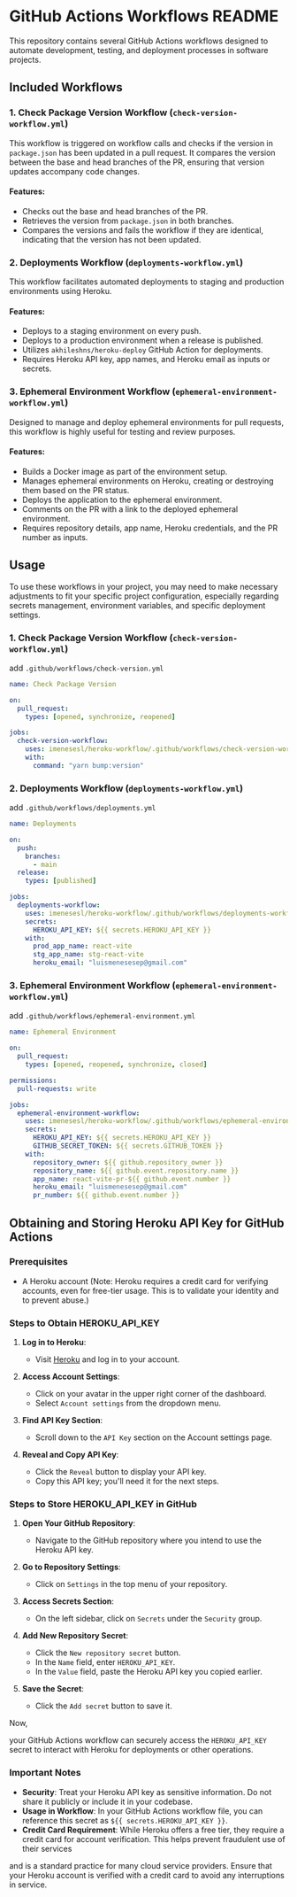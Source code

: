 # GitHub Actions Workflows README

This repository contains several GitHub Actions workflows designed to automate development, testing, and deployment processes in software projects.

## Included Workflows

### 1. Check Package Version Workflow (`check-version-workflow.yml`)

This workflow is triggered on workflow calls and checks if the version in `package.json` has been updated in a pull request. It compares the version between the base and head branches of the PR, ensuring that version updates accompany code changes.

#### Features:
- Checks out the base and head branches of the PR.
- Retrieves the version from `package.json` in both branches.
- Compares the versions and fails the workflow if they are identical, indicating that the version has not been updated.

### 2. Deployments Workflow (`deployments-workflow.yml`)

This workflow facilitates automated deployments to staging and production environments using Heroku.

#### Features:
- Deploys to a staging environment on every push.
- Deploys to a production environment when a release is published.
- Utilizes `akhileshns/heroku-deploy` GitHub Action for deployments.
- Requires Heroku API key, app names, and Heroku email as inputs or secrets.

### 3. Ephemeral Environment Workflow (`ephemeral-environment-workflow.yml`)

Designed to manage and deploy ephemeral environments for pull requests, this workflow is highly useful for testing and review purposes.

#### Features:
- Builds a Docker image as part of the environment setup.
- Manages ephemeral environments on Heroku, creating or destroying them based on the PR status.
- Deploys the application to the ephemeral environment.
- Comments on the PR with a link to the deployed ephemeral environment.
- Requires repository details, app name, Heroku credentials, and the PR number as inputs.

## Usage

To use these workflows in your project, you may need to make necessary adjustments to fit your specific project configuration, especially regarding secrets management, environment variables, and specific deployment settings.

### 1. Check Package Version Workflow (`check-version-workflow.yml`)

add `.github/workflows/check-version.yml`

```yml
name: Check Package Version

on:
  pull_request:
    types: [opened, synchronize, reopened]

jobs:
  check-version-workflow:
    uses: imenesesl/heroku-workflow/.github/workflows/check-version-workflow.yml@main
    with:
      command: "yarn bump:version"
```

### 2. Deployments Workflow (`deployments-workflow.yml`)

add `.github/workflows/deployments.yml`

```yml
name: Deployments

on:
  push:
    branches:
      - main
  release:
    types: [published]

jobs:
  deployments-workflow:
    uses: imenesesl/heroku-workflow/.github/workflows/deployments-workflow.yml@main
    secrets:
      HEROKU_API_KEY: ${{ secrets.HEROKU_API_KEY }}
    with:
      prod_app_name: react-vite
      stg_app_name: stg-react-vite
      heroku_email: "luismenesesep@gmail.com"
```

### 3. Ephemeral Environment Workflow (`ephemeral-environment-workflow.yml`)

add `.github/workflows/ephemeral-environment.yml`

```yml
name: Ephemeral Environment

on:
  pull_request:
    types: [opened, reopened, synchronize, closed]

permissions:
  pull-requests: write

jobs:
  ephemeral-environment-workflow:
    uses: imenesesl/heroku-workflow/.github/workflows/ephemeral-environment-workflow.yml@main
    secrets:
      HEROKU_API_KEY: ${{ secrets.HEROKU_API_KEY }}
      GITHUB_SECRET_TOKEN: ${{ secrets.GITHUB_TOKEN }}
    with:
      repository_owner: ${{ github.repository_owner }}
      repository_name: ${{ github.event.repository.name }}
      app_name: react-vite-pr-${{ github.event.number }}
      heroku_email: "luismenesesep@gmail.com"
      pr_number: ${{ github.event.number }}
```

## Obtaining and Storing Heroku API Key for GitHub Actions

### Prerequisites
- A Heroku account (Note: Heroku requires a credit card for verifying accounts, even for free-tier usage. This is to validate your identity and to prevent abuse.)

### Steps to Obtain HEROKU_API_KEY
1. **Log in to Heroku**:
   - Visit [Heroku](https://www.heroku.com/) and log in to your account.

2. **Access Account Settings**:
   - Click on your avatar in the upper right corner of the dashboard.
   - Select `Account settings` from the dropdown menu.

3. **Find API Key Section**:
   - Scroll down to the `API Key` section on the Account settings page.

4. **Reveal and Copy API Key**:
   - Click the `Reveal` button to display your API key.
   - Copy this API key; you'll need it for the next steps.

### Steps to Store HEROKU_API_KEY in GitHub
1. **Open Your GitHub Repository**:
   - Navigate to the GitHub repository where you intend to use the Heroku API key.

2. **Go to Repository Settings**:
   - Click on `Settings` in the top menu of your repository.

3. **Access Secrets Section**:
   - On the left sidebar, click on `Secrets` under the `Security` group.

4. **Add New Repository Secret**:
   - Click the `New repository secret` button.
   - In the `Name` field, enter `HEROKU_API_KEY`.
   - In the `Value` field, paste the Heroku API key you copied earlier.

5. **Save the Secret**:
   - Click the `Add secret` button to save it.

Now,

your GitHub Actions workflow can securely access the `HEROKU_API_KEY` secret to interact with Heroku for deployments or other operations.

### Important Notes
- **Security**: Treat your Heroku API key as sensitive information. Do not share it publicly or include it in your codebase.
- **Usage in Workflow**: In your GitHub Actions workflow file, you can reference this secret as `${{ secrets.HEROKU_API_KEY }}`.
- **Credit Card Requirement**: While Heroku offers a free tier, they require a credit card for account verification. This helps prevent fraudulent use of their services

and is a standard practice for many cloud service providers. Ensure that your Heroku account is verified with a credit card to avoid any interruptions in service.